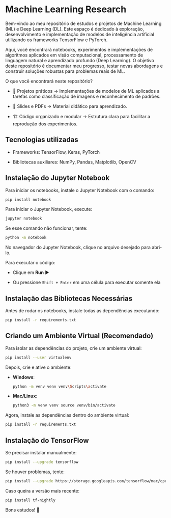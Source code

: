 # Machine Learning Research

Bem-vindo ao meu repositório de estudos e projetos de Machine Learning (ML) e Deep Learning (DL). Este espaço é dedicado à exploração, desenvolvimento e implementação de modelos de inteligência artificial utilizando os frameworks TensorFlow e PyTorch.

Aqui, você encontrará notebooks, experimentos e implementações de algoritmos aplicados em visão computacional, processamento de linguagem natural e aprendizado profundo (Deep Learning). O objetivo deste repositório é documentar meu progresso, testar novas abordagens e construir soluções robustas para problemas reais de ML.

O que você encontrará neste repositório?

- 📌 Projetos práticos → Implementações de modelos de ML aplicados a tarefas como classificação de imagens e reconhecimento de padrões.

- 📄 Slides e PDFs → Material didático para aprendizado.

- 🏗 Código organizado e modular → Estrutura clara para facilitar a reprodução dos experimentos.

## Tecnologias utilizadas

- Frameworks: TensorFlow, Keras, PyTorch

- Bibliotecas auxiliares: NumPy, Pandas, Matplotlib, OpenCV


## **Instalação do Jupyter Notebook**

Para iniciar os notebooks, instale o Jupyter Notebook com o comando:

```bash
pip install notebook
```

Para iniciar o Jupyter Notebook, execute:

```bash
jupyter notebook
```

Se esse comando não funcionar, tente:

```bash
python -m notebook
```

No navegador do Jupyter Notebook, clique no arquivo desejado para abri-lo.

Para executar o código:

- Clique em **Run** ▶️

- Ou pressione `Shift + Enter` em uma célula para executar somente ela

## **Instalação das Bibliotecas Necessárias**

Antes de rodar os notebooks, instale todas as dependências executando:

```bash
pip install -r requirements.txt
```

## **Criando um Ambiente Virtual (Recomendado)**

Para isolar as dependências do projeto, crie um ambiente virtual:

```bash
pip install --user virtualenv
```

Depois, crie e ative o ambiente:

- **Windows**:

  ```bash
  python -m venv venv venv\Scripts\activate
  ```

- **Mac/Linux**:

  ```bash
  python3 -m venv venv source venv/bin/activate
  ```

Agora, instale as dependências dentro do ambiente virtual:

```bash
pip install -r requirements.txt
```

## **Instalação do TensorFlow**

Se precisar instalar manualmente:

```bash
pip install --upgrade tensorflow
```

Se houver problemas, tente:

```bash
pip install --upgrade https://storage.googleapis.com/tensorflow/mac/cpu/tensorflow-0.12.0-py3-none-any.whl
```

Caso queira a versão mais recente:
```bash
pip install tf-nightly
```

Bons estudos! 🚀
